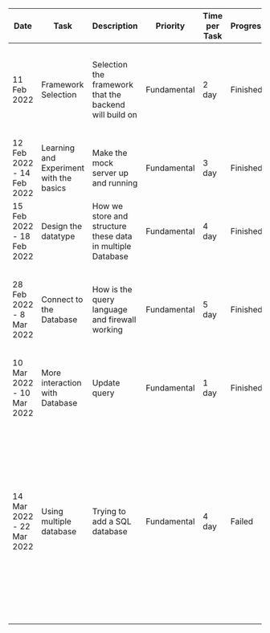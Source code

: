 |Date|Task|Description|Priority|Time per Task|Progress|Comment|
|----|----|-----------|--------|-------------|--------|-------|
|11 Feb 2022|Framework Selection|Selection the framework that the backend will build on|Fundamental|2 day|Finished|Initially choosed Flask, but seems Fast API is more "modern" therfore better performance|
|12 Feb 2022 - 14 Feb 2022|Learning and Experiment with the basics|Make the mock server up and running|Fundamental|3 day|Finished|Acquired a domain and learned how to use Nginx to setup a firewall|
|15 Feb 2022 - 18 Feb 2022|Design the datatype|How we store and structure these data in multiple Database|Fundamental|4 day|Finished|Also run a simple stress-test on e the server|
|28 Feb 2022 - 8 Mar 2022|Connect to the Database|How is the query language and firewall working|Fundamental|5 day|Finished|The DB choosen also based on open-ended which prevent vendor-lockin to certain DB|
|10 Mar 2022 - 10 Mar 2022|More interaction with Database|Update query|Fundamental|1 day|Finished|Progress Report Day|
|14 Mar 2022 - 22 Mar 2022|Using multiple database|Trying to add a SQL database|Fundamental|4 day|Failed|Somewhat complicated to make SQL query for the data-structure I already made but seamlessly works with Document-Base NotOnlySQL database, plus can potentially immune SQL-Injection attack|
